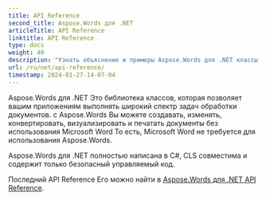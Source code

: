 ```yaml
---
title: API Reference
second_title: Aspose.Words для .NET
articleTitle: API Reference
linktitle: API Reference
type: docs
weight: 40
description: "Узнать объяснение и примеры Aspose.Words для .NET классы и методы для создания, преобразования, изменения, визуализации и печати документов без использования Microsoft Word."
url: /ru/net/api-reference/
timestamp: 2024-01-27-14-07-04
---
```


Aspose.Words для .NET Это библиотека классов, которая позволяет вашим приложениям выполнять широкий спектр задач обработки документов. с Aspose.Words Вы можете создавать, изменять, конвертировать, визуализировать и печатать документы без использования Microsoft Word То есть, Microsoft Word не требуется для использования Aspose.Words.

Aspose.Words для .NET полностью написана в C#, CLS совместима и содержит только безопасный управляемый код.

Последний API Reference Его можно найти в [Aspose.Words для .NET API Reference](https://reference.aspose.com/words/net/).
